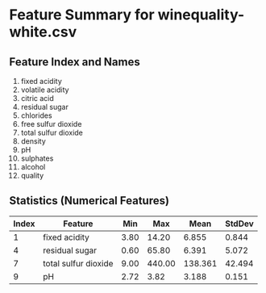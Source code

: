 # Feature Summary for winequality-white.csv

## Feature Index and Names
1. fixed acidity
2. volatile acidity
3. citric acid
4. residual sugar
5. chlorides
6. free sulfur dioxide
7. total sulfur dioxide
8. density
9. pH
10. sulphates
11. alcohol
12. quality

## Statistics (Numerical Features)
| Index | Feature           | Min  | Max  | Mean  | StdDev |
|-------|-------------------|------|------|-------|--------|
|     1 | fixed acidity     | 3.80 | 14.20 | 6.855 | 0.844 |
|     4 | residual sugar    | 0.60 | 65.80 | 6.391 | 5.072 |
|     7 | total sulfur dioxide | 9.00 | 440.00 | 138.361 | 42.494 |
|     9 | pH                | 2.72 | 3.82 | 3.188 | 0.151 |

